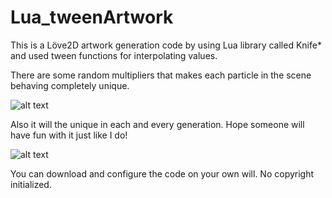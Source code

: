 # Lua_tweenArtwork

This is a Löve2D artwork generation code by using Lua library called Knife* and used tween functions for interpolating values.

There are some random multipliers that makes each particle in the scene behaving completely unique.

![alt text](https://github.com/sertannavdann/Lua_tweenArtwork/start.png)

Also it will the unique in each and every generation. Hope someone will have fun with it just like I do!

![alt text](https://github.com/sertannavdann/Lua_tweenArtwork/init.png)

You can download and configure the code on your own will. No copyright initialized.
